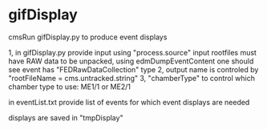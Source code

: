 # gifDisplay

cmsRun gifDisplay.py to produce event displays

1, in gifDisplay.py provide input using "process.source"
  input rootfiles must have RAW data to be unpacked, using edmDumpEventContent one should 
  see event has "FEDRawDataCollection" type
2, output name is controled by "rootFileName = cms.untracked.string"
3, "chamberType" to control which chamber type to use: ME1/1 or ME2/1

in eventList.txt provide list of events for which event displays are needed

displays are saved in "tmpDisplay"
